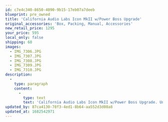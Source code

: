 ```yaml
---
id: c7e4c340-8650-4090-9b15-17eb07a7deeb
blueprint: pre_owned
title: 'California Audio Labs Icon MkII w/Power Boss Upgrade'
original_accessories: 'Box, Packing, Manual, Accessories'
new_retail_price: 1295
your_price: 595
local_only: false
shipping: 60
images:
  - IMG_7306.JPG
  - IMG_7307.JPG
  - IMG_7308.JPG
  - IMG_7309.JPG
  - IMG_7310.JPG
description:
  -
    type: paragraph
    content:
      -
        type: text
        text: 'California Audio Labs Icon MkII w/Power Boss Upgrade. Unit is in very good physical and functional condition with original box, packing manual and remote. A classic player that still hold up performance-wise to modern offerings. '
updated_by: 87ca4130-78f3-4ed1-8b64-aa552d3d08a8
updated_at: 1682542971
---
```

